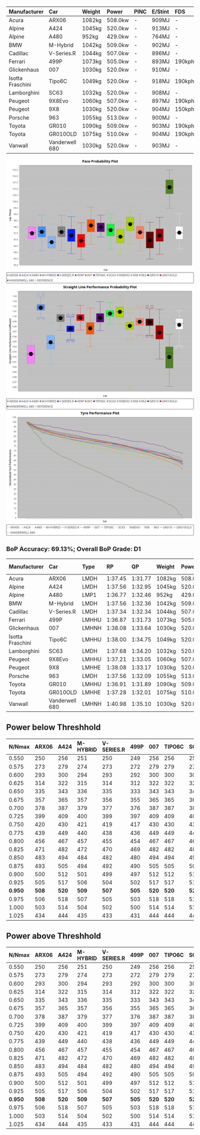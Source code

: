 | Manufacturer     | Car            | Weight | Power   | PINC    | E/Stint | FDS     |
|:-|:-|:-|:-|:-|:-|:-|
| Acura            | ARX06          | 1082kg | 508.0kw |    -    | 909MJ   |    -    |
| Alpine           | A424           | 1045kg | 520.0kw |    -    | 913MJ   |    -    |
| Alpine           | A480           | 952kg  | 429.0kw |    -    | 764MJ   |    -    |
| BMW              | M-Hybrid       | 1042kg | 509.0kw |    -    | 902MJ   |    -    |
| Cadillac         | V-Series.R     | 1044kg | 507.0kw |    -    | 896MJ   |    -    |
| Ferrari          | 499P           | 1073kg | 505.0kw |    -    | 893MJ   | 190kph  |
| Glickenhaus      | 007            | 1030kg | 520.0kw |    -    | 910MJ   |    -    |
| Isotta Fraschini | Tipo6C         | 1049kg | 520.0kw |    -    | 918MJ   | 190kph  |
| Lamborghini      | SC63           | 1032kg | 520.0kw |    -    | 908MJ   |    -    |
| Peugeot          | 9X8Evo         | 1060kg | 507.0kw |    -    | 897MJ   | 190kph  |
| Peugeot          | 9X8            | 1030kg | 520.0kw |    -    | 904MJ   | 150kph  |
| Porsche          | 963            | 1055kg | 513.0kw |    -    | 900MJ   |    -    |
| Toyota           | GR010          | 1090kg | 509.0kw |    -    | 903MJ   | 190kph  |
| Toyota           | GR010OLD       | 1075kg | 510.0kw |    -    | 904MJ   | 190kph  |
| Vanwall          | Vanderwell 680 | 1030kg | 520.0kw |    -    | 903MJ   |    -    |

![PACECHART](./IMG/ACOMETHOD.png)
![STRAIGHTLINEPERFORMANCECHART](./IMG/ACOMETHOD_sp.png)
![TYREPERFORMANCECHART](./IMG/ACOMETHOD_tw.png)

### BoP Accuracy: 69.13%; Overall BoP Grade: D1
| Manufacturer     | Car            | Type  | RP      | QP      | Weight | Power¹  | Threshhold | PINC    | Power²   | E/Stint | AVG Vmax  | FDS     | RDLC | L/Stint | BOP-Grade | Model Accuracy | Model Points | Match%  | SimDiff |
|:-|:-|:-|:-|:-|:-|:-|:-|:-|:-|:-|:-|:-|:-|:-|:-|:-|:-|:-|:-|
| Acura            | ARX06          | LMDH  | 1:37.45 | 1:31.77 | 1082kg | 508.0kw | 210.0kph   |    -    | 508.00kw |  909MJ  | 305.72kph |    -    | 0.99 | 29      | -C1       | 100.00%        | 995          | 78.19%  | ±0.30s  |
| Alpine           | A424           | LMDH  | 1:37.56 | 1:32.95 | 1045kg | 520.0kw | 210.0kph   |    -    | 520.00kw |  913MJ  | 323.83kph |    -    | 1.01 | 29      | -A2       | 100.00%        | 635          | 93.45%  | #       |
| Alpine           | A480           | LMP1  | 1:36.77 | 1:32.46 |  952kg | 429.0kw | 210.0kph   |    -    | 429.00kw |  764MJ  | 309.08kph |    -    | 0.98 | 27      | -E2       | 94.90%         | 707          | 53.46%  | #       |
| BMW              | M-Hybrid       | LMDH  | 1:37.56 | 1:32.36 | 1042kg | 509.0kw | 210.0kph   |    -    | 509.00kw |  902MJ  | 319.48kph |    -    | 1.01 | 29      | -A2       | 100.00%        | 1696         | 92.94%  | #       |
| Cadillac         | V-Series.R     | LMDH  | 1:37.34 | 1:32.34 | 1044kg | 507.0kw | 210.0kph   |    -    | 507.00kw |  896MJ  | 314.61kph |    -    | 1.02 | 29      | -B1       | 88.64%         | 2076         | 89.09%  | #       |
| Ferrari          | 499P           | LMHHU | 1:36.87 | 1:31.73 | 1073kg | 505.0kw | 210.0kph   |    -    | 505.00kw |  893MJ  | 317.24kph | 190kph  | 1.01 | 29      | -D2       | 91.94%         | 2476         | 60.47%  | #       |
| Glickenhaus      | 007            | LMHNH | 1:38.08 | 1:33.64 | 1030kg | 520.0kw | 210.0kph   |    -    | 520.00kw |  910MJ  | 318.13kph |    -    | 0.96 | 29      | +A2       | 95.63%         | 1510         | 93.37%  | #       |
| Isotta Fraschini | Tipo6C         | LMHHU | 1:38.00 | 1:34.75 | 1049kg | 520.0kw | 210.0kph   |    -    | 520.00kw |  918MJ  | 320.61kph | 190kph  | 1.05 | 29      | +Ω1       | 100.00%        | 66           | 41.95%  | #       |
| Lamborghini      | SC63           | LMDH  | 1:37.68 | 1:34.20 | 1032kg | 520.0kw | 210.0kph   |    -    | 520.00kw |  908MJ  | 322.79kph |    -    | 1.04 | 29      | ~A1       | 100.00%        | 504          | 98.54%  | #       |
| Peugeot          | 9X8Evo         | LMHHU | 1:37.21 | 1:33.05 | 1060kg | 507.0kw | 210.0kph   |    -    | 507.00kw |  897MJ  | 320.26kph | 190kph  | 0.99 | 29      | -D1       | 100.00%        | 249          | 69.05%  | #       |
| Peugeot          | 9X8            | LMHHE | 1:38.08 | 1:33.17 | 1030kg | 520.0kw | 210.0kph   |    -    | 520.00kw |  904MJ  | 318.06kph | 150kph  | 1.03 | 29      | +B1       | 98.33%         | 2173         | 87.12%  | #       |
| Porsche          | 963            | LMDH  | 1:37.56 | 1:32.09 | 1055kg | 513.0kw | 210.0kph   |    -    | 513.00kw |  900MJ  | 317.64kph |    -    | 1.00 | 29      | ~A1       | 90.40%         | 5633         | 100.00% | #       |
| Toyota           | GR010          | LMHHU | 1:36.91 | 1:31.89 | 1090kg | 509.0kw | 210.0kph   |    -    | 509.00kw |  903MJ  | 315.15kph | 190kph  | 1.00 | 29      | -D2       | 90.11%         | 3235         | 63.45%  | #       |
| Toyota           | GR010OLD       | LMHHE | 1:37.28 | 1:32.01 | 1075kg | 510.0kw | 210.0kph   |    -    | 510.00kw |  904MJ  | 313.18kph | 190kph  | 1.02 | 29      | -B2       | 99.03%         | 1536         | 80.93%  | #       |
| Vanwall          | Vanderwell 680 | LMHNH | 1:40.98 | 1:35.10 | 1030kg | 520.0kw | 210.0kph   |    -    | 520.00kw |  903MJ  | 308.75kph |    -    | 1.02 | 29      | +Ω2       | 97.68%         | 632          | -65.02% | #       |

## Power below Threshhold
| N/Nmax    | ARX06   | A424    | M-HYBRID | V-SERIES.R | 499P    | 007     | TIPO6C  | SC63    | 9X8EVO  | 9X8     | 963     | GR010   | GR010OLD | VANDERWELL 680 | ​     | RPM      | A480    |
|:-|:-|:-|:-|:-|:-|:-|:-|:-|:-|:-|:-|:-|:-|:-|:-|:-|:-|
|  0.550    |  250    |  256    |  251     |  250       |  249    |  256    |  256    |  256    |  250    |  256    |  253    |  251    |  251     |  256           |  ​    |   --     |   -     |
|  0.575    |  273    |  279    |  274     |  273       |  272    |  279    |  279    |  279    |  273    |  279    |  276    |  274    |  274     |  279           |  ​    |   --     |   -     |
|  0.600    |  293    |  300    |  294     |  293       |  292    |  300    |  300    |  300    |  293    |  300    |  296    |  294    |  295     |  300           |  ​    |   --     |   -     |
|  0.625    |  314    |  322    |  315     |  314       |  312    |  322    |  322    |  322    |  314    |  322    |  317    |  315    |  316     |  322           |  ​    |   --     |   -     |
|  0.650    |  335    |  343    |  336     |  335       |  333    |  343    |  343    |  343    |  335    |  343    |  338    |  336    |  337     |  343           |  ​    |   --     |   -     |
|  0.675    |  357    |  365    |  357     |  356       |  355    |  365    |  365    |  365    |  356    |  365    |  360    |  357    |  358     |  365           |  ​    |   --     |   -     |
|  0.700    |  378    |  387    |  379     |  377       |  376    |  387    |  387    |  387    |  377    |  387    |  382    |  379    |  380     |  387           |  ​    |   --     |   -     |
|  0.725    |  399    |  409    |  400     |  399       |  397    |  409    |  409    |  409    |  399    |  409    |  403    |  400    |  401     |  409           |  ​    |   --     |   -     |
|  0.750    |  420    |  430    |  421     |  419       |  417    |  430    |  430    |  430    |  419    |  430    |  424    |  421    |  422     |  430           |  ​    |   --     |   -     |
|  0.775    |  439    |  449    |  440     |  438       |  436    |  449    |  449    |  449    |  438    |  449    |  443    |  440    |  441     |  449           |  ​    |  5000    |  252    |
|  0.800    |  456    |  467    |  457     |  455       |  454    |  467    |  467    |  467    |  455    |  467    |  461    |  457    |  458     |  467           |  ​    |  5500    |  297    |
|  0.825    |  471    |  482    |  472     |  470       |  469    |  482    |  482    |  482    |  470    |  482    |  476    |  472    |  473     |  482           |  ​    |  6000    |  332    |
|  0.850    |  483    |  494    |  484     |  482       |  480    |  494    |  494    |  494    |  482    |  494    |  487    |  484    |  485     |  494           |  ​    |  6500    |  375    |
|  0.875    |  493    |  505    |  494     |  492       |  490    |  505    |  505    |  505    |  492    |  505    |  498    |  494    |  495     |  505           |  ​    |  7000    |  419    |
|  0.900    |  500    |  512    |  501     |  499       |  497    |  512    |  512    |  512    |  499    |  512    |  505    |  501    |  502     |  512           |  ​    |  7500    |  430    |
|  0.925    |  505    |  517    |  506     |  504       |  502    |  517    |  517    |  517    |  504    |  517    |  510    |  506    |  507     |  517           |  ​    |  8000    |  426    |
| **0.950** | **508** | **520** | **509**  | **507**    | **505** | **520** | **520** | **520** | **507** | **520** | **513** | **509** | **510**  | **520**        | **​** | **8500** | **429** |
|  0.975    |  506    |  518    |  507     |  505       |  503    |  518    |  518    |  518    |  505    |  518    |  511    |  507    |  508     |  518           |  ​    |  9000    |  214    |
|  1.000    |  503    |  514    |  504     |  502       |  500    |  514    |  514    |  514    |  502    |  514    |  507    |  504    |  505     |  514           |  ​    |   --     |   -     |
|  1.025    |  434    |  444    |  435     |  433       |  431    |  444    |  444    |  444    |  433    |  444    |  438    |  435    |  436     |  444           |  ​    |   --     |   -     |

## Power above Threshhold
| N/Nmax    | ARX06   | A424    | M-HYBRID | V-SERIES.R | 499P    | 007     | TIPO6C  | SC63    | 9X8EVO  | 9X8     | 963     | GR010   | GR010OLD | VANDERWELL 680 | ​     | RPM      | A480    |
|:-|:-|:-|:-|:-|:-|:-|:-|:-|:-|:-|:-|:-|:-|:-|:-|:-|:-|
|  0.550    |  250    |  256    |  251     |  250       |  249    |  256    |  256    |  256    |  250    |  256    |  253    |  251    |  251     |  256           |  ​    |   --     |   -     |
|  0.575    |  273    |  279    |  274     |  273       |  272    |  279    |  279    |  279    |  273    |  279    |  276    |  274    |  274     |  279           |  ​    |   --     |   -     |
|  0.600    |  293    |  300    |  294     |  293       |  292    |  300    |  300    |  300    |  293    |  300    |  296    |  294    |  295     |  300           |  ​    |   --     |   -     |
|  0.625    |  314    |  322    |  315     |  314       |  312    |  322    |  322    |  322    |  314    |  322    |  317    |  315    |  316     |  322           |  ​    |   --     |   -     |
|  0.650    |  335    |  343    |  336     |  335       |  333    |  343    |  343    |  343    |  335    |  343    |  338    |  336    |  337     |  343           |  ​    |   --     |   -     |
|  0.675    |  357    |  365    |  357     |  356       |  355    |  365    |  365    |  365    |  356    |  365    |  360    |  357    |  358     |  365           |  ​    |   --     |   -     |
|  0.700    |  378    |  387    |  379     |  377       |  376    |  387    |  387    |  387    |  377    |  387    |  382    |  379    |  380     |  387           |  ​    |   --     |   -     |
|  0.725    |  399    |  409    |  400     |  399       |  397    |  409    |  409    |  409    |  399    |  409    |  403    |  400    |  401     |  409           |  ​    |   --     |   -     |
|  0.750    |  420    |  430    |  421     |  419       |  417    |  430    |  430    |  430    |  419    |  430    |  424    |  421    |  422     |  430           |  ​    |   --     |   -     |
|  0.775    |  439    |  449    |  440     |  438       |  436    |  449    |  449    |  449    |  438    |  449    |  443    |  440    |  441     |  449           |  ​    |  5000    |  252    |
|  0.800    |  456    |  467    |  457     |  455       |  454    |  467    |  467    |  467    |  455    |  467    |  461    |  457    |  458     |  467           |  ​    |  5500    |  297    |
|  0.825    |  471    |  482    |  472     |  470       |  469    |  482    |  482    |  482    |  470    |  482    |  476    |  472    |  473     |  482           |  ​    |  6000    |  332    |
|  0.850    |  483    |  494    |  484     |  482       |  480    |  494    |  494    |  494    |  482    |  494    |  487    |  484    |  485     |  494           |  ​    |  6500    |  375    |
|  0.875    |  493    |  505    |  494     |  492       |  490    |  505    |  505    |  505    |  492    |  505    |  498    |  494    |  495     |  505           |  ​    |  7000    |  419    |
|  0.900    |  500    |  512    |  501     |  499       |  497    |  512    |  512    |  512    |  499    |  512    |  505    |  501    |  502     |  512           |  ​    |  7500    |  430    |
|  0.925    |  505    |  517    |  506     |  504       |  502    |  517    |  517    |  517    |  504    |  517    |  510    |  506    |  507     |  517           |  ​    |  8000    |  426    |
| **0.950** | **508** | **520** | **509**  | **507**    | **505** | **520** | **520** | **520** | **507** | **520** | **513** | **509** | **510**  | **520**        | **​** | **8500** | **429** |
|  0.975    |  506    |  518    |  507     |  505       |  503    |  518    |  518    |  518    |  505    |  518    |  511    |  507    |  508     |  518           |  ​    |  9000    |  214    |
|  1.000    |  503    |  514    |  504     |  502       |  500    |  514    |  514    |  514    |  502    |  514    |  507    |  504    |  505     |  514           |  ​    |   --     |   -     |
|  1.025    |  434    |  444    |  435     |  433       |  431    |  444    |  444    |  444    |  433    |  444    |  438    |  435    |  436     |  444           |  ​    |   --     |   -     |
